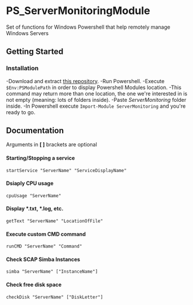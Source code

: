 # PS_ServerMonitoringModule
Set of functions for Windows Powershell that help remotely manage Windows Servers

## Getting Started
### Installation

-Download and extract [this repository](https://github.com/JohnyHCL/PS_ServerMonitoringModule/archive/master.zip).
-Run Powershell.
-Execute `$Env:PSModulePath` in order to display Powershell Modules location.
-This command may return more than one location, the one we're interested in is not empty (meaning: lots of folders inside).
-Paste *ServerMonitoring* folder inside.
-In Powershell execute `Import-Module ServerMonitoring` and you're ready to go.


## Documentation

Arguments in **[ ]** brackets are optional 

#### Starting/Stopping a service

`startService "ServerName" "ServiceDisplayName"`

#### Dsiaply CPU usage

`cpuUsage "ServerName"`

#### Display *.txt, *.log, etc.

`getText "ServerName" "LocationOfFile"`

#### Execute custom CMD command

`runCMD "ServerName" "Command"`

#### Check SCAP Simba Instances

`simba "ServerName" ["InstanceName"]` 

#### Check free disk space

`checkDisk "ServerName" ["DiskLetter"]`


